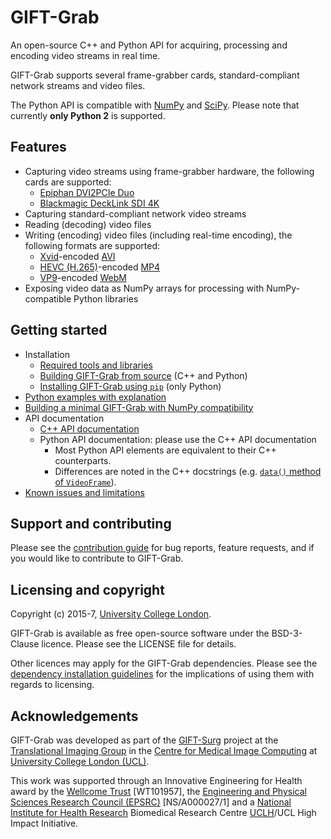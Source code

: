 # GIFT-Grab

An open-source C++ and Python API for acquiring, processing and encoding video streams in real time.

GIFT-Grab supports several frame-grabber cards, standard-compliant network streams and video files.

The Python API is compatible with [NumPy][numpy] and [SciPy][scipy].
Please note that currently **only Python 2** is supported.

[scipy]: https://www.scipy.org/
[numpy]: http://www.numpy.org/


## Features

* Capturing video streams using frame-grabber hardware, the following cards are supported:
   - [Epiphan DVI2PCIe Duo][e-dd]
   - [Blackmagic DeckLink SDI 4K][bm-dls4]
* Capturing standard-compliant network video streams
* Reading (decoding) video files
* Writing (encoding) video files (including real-time encoding), the following formats are supported:
   - [Xvid][xvid]-encoded [AVI][avi]
   - [HEVC (H.265)][hevc]-encoded [MP4][mp4]
   - [VP9][vp9]-encoded [WebM][webm]
* Exposing video data as NumPy arrays for processing with NumPy-compatible Python libraries


## Getting started

* Installation
   - [Required tools and libraries][gg-reqs]
   - [Building GIFT-Grab from source][build-from-source] (C++ and Python)
   - [Installing GIFT-Grab using `pip`][pip] (only Python)
* [Python examples with explanation][rtd]
* [Building a minimal GIFT-Grab with NumPy compatibility][gg-min]
* API documentation
   - [C++ API documentation](https://codedocs.xyz/gift-surg/GIFT-Grab/)
   - Python API documentation: please use the C++ API documentation
      * Most Python API elements are equivalent to their C++ counterparts.
      * Differences are noted in the C++ docstrings (e.g. [`data()` method of `VideoFrame`][vf-data]).
* [Known issues and limitations][gg-issues]


[gg-reqs]: doc/requirements.md
[gg-issues]: doc/issues.md
[gg-min]: doc/minimal.md
[rtd]: http://gift-grab.rtfd.io
[pip-install-ops]: https://pip.pypa.io/en/stable/reference/pip_install/#cmdoption-install-option
[vf-data]: https://codedocs.xyz/gift-surg/GIFT-Grab/classgg_1_1_video_frame.html#a458e15b00b5b2d39855db76215c44055
[build-from-source]: doc/build.md
[pip]: doc/pypi.md


[e-dd]: http://www.epiphan.com/products/dvi2pcie-duo/
[bm-dls4]: https://www.blackmagicdesign.com/products/decklink/models
[xvid]: https://www.xvid.com/
[avi]: https://msdn.microsoft.com/en-us/library/windows/desktop/dd318189(v=vs.85).aspx
[hevc]: http://www.itu.int/ITU-T/recommendations/rec.aspx?rec=11885
[mp4]: http://www.iso.org/iso/catalogue_detail.htm?csnumber=38538
[vp9]:http://www.webmproject.org/vp9/
[webm]: https://www.webmproject.org/users/


## Support and contributing

Please see the [contribution guide][cg] for bug reports, feature requests, and if you would like to contribute to GIFT-Grab.

[cg]: CONTRIBUTING.md

## Licensing and copyright

Copyright (c) 2015-7, [University College London][ucl].

GIFT-Grab is available as free open-source software under the BSD-3-Clause licence.
Please see the LICENSE file for details.

Other licences may apply for the GIFT-Grab dependencies.
Please see the [dependency installation guidelines][gg-tips] for the implications of using them with regards to licensing.

[gg-tips]: doc/tips.md


## Acknowledgements

GIFT-Grab was developed as part of the [GIFT-Surg][giftsurg] project at the [Translational Imaging Group][tig] in the [Centre for Medical Image Computing][cmic] at [University College London (UCL)][ucl].

This work was supported through an Innovative Engineering for Health award by the [Wellcome Trust][wellcometrust] [WT101957], the [Engineering and Physical Sciences Research Council (EPSRC)][epsrc] [NS/A000027/1] and a [National Institute for Health Research][nihr] Biomedical Research Centre [UCLH][uclh]/UCL High Impact Initiative.


[tig]: http://cmictig.cs.ucl.ac.uk
[giftsurg]: http://www.gift-surg.ac.uk
[cmic]: http://cmic.cs.ucl.ac.uk
[ucl]: http://www.ucl.ac.uk
[nihr]: http://www.nihr.ac.uk/research
[uclh]: http://www.uclh.nhs.uk
[epsrc]: http://www.epsrc.ac.uk
[wellcometrust]: http://www.wellcome.ac.uk
